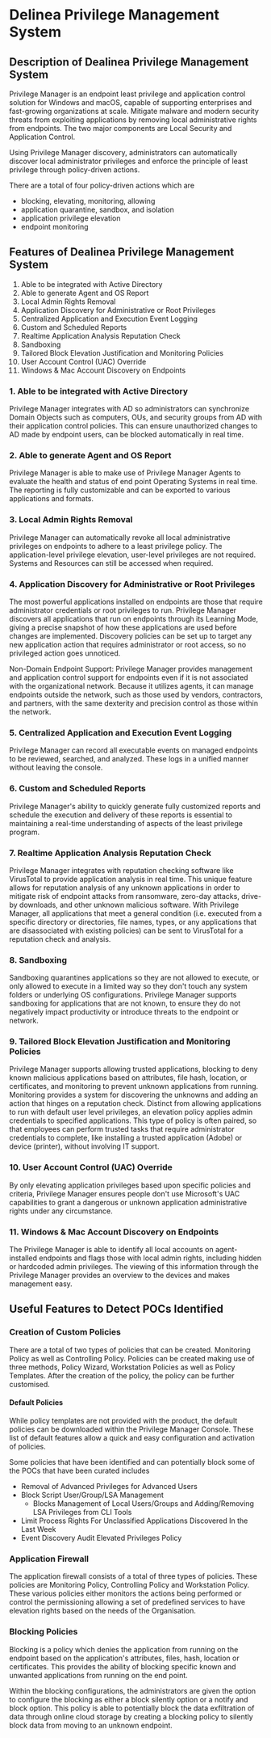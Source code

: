 # Delinea Privilege Management System

## Description of Dealinea Privilege Management System

Privilege Manager is an endpoint least privilege and application control solution for Windows and macOS, capable of supporting enterprises and fast-growing organizations at scale. Mitigate malware and modern security threats from exploiting applications by removing local administrative rights from endpoints. The two major components are Local Security and Application Control.

Using Privilege Manager discovery, administrators can automatically discover local administrator privileges and enforce the principle of least privilege through policy-driven actions. 

There are a total of four policy-driven actions which are 

- blocking, elevating, monitoring, allowing
- application quarantine, sandbox, and isolation
- application privilege elevation
- endpoint monitoring

## Features of Dealinea Privilege Management System

1. Able to be integrated with Active Directory
2. Able to generate Agent and OS Report
3. Local Admin Rights Removal
4. Application Discovery for Administrative or Root Privileges
5. Centralized Application and Execution Event Logging
6. Custom and Scheduled Reports
7. Realtime Application Analysis Reputation Check
8. Sandboxing
9. Tailored Block Elevation Justification and Monitoring Policies
10. User Account Control (UAC) Override
11. Windows & Mac Account Discovery on Endpoints

### 1. Able to be integrated with Active Directory

Privilege Manager integrates with AD so administrators can synchronize Domain Objects such as computers, OUs, and security groups from AD with their application control policies. This can ensure unauthorized changes to AD made by endpoint users, can be blocked automatically in real time. 

### 2. Able to generate Agent and OS Report

Privilege Manager is able to make use of Privilege Manager Agents to evaluate the health and status of end point Operating Systems in real time. The reporting is fully customizable and can be exported to various applications and formats.

### 3. Local Admin Rights Removal

Privilege Manager can automatically revoke all local administrative privileges on endpoints to adhere to a least privilege policy. The application-level privilege elevation, user-level privileges are not required. Systems and Resources can still be accessed when required.

### 4. Application Discovery for Administrative or Root Privileges

The most powerful applications installed on endpoints are those that require administrator credentials or root privileges to run. Privilege Manager discovers all applications that run on endpoints through its Learning Mode, giving a precise snapshot of how these applications are used before changes are implemented. Discovery policies can be set up to target any new application action that requires administrator or root access, so no privileged action goes unnoticed.

Non-Domain Endpoint Support: Privilege Manager provides management and application control support for endpoints even if it is not associated with the organizational network. Because it utilizes agents, it can manage endpoints outside the network, such as those used by vendors, contractors, and partners, with the same dexterity and precision control as those within the network.

### 5. Centralized Application and Execution Event Logging

Privilege Manager can record all executable events on managed endpoints to be reviewed, searched, and analyzed. These logs in a unified manner without leaving the console.

### 6. Custom and Scheduled Reports

Privilege Manager's ability to quickly generate fully customized reports and schedule the execution and delivery of these reports is essential to maintaining a real-time understanding of aspects of the least privilege program.

### 7. Realtime Application Analysis Reputation Check

Privilege Manager integrates with reputation checking software like VirusTotal to provide application analysis in real time. This unique feature allows for reputation analysis of any unknown applications in order to mitigate risk of endpoint attacks from ransomware, zero-day attacks, drive-by downloads, and other unknown malicious software. With Privilege Manager, all applications that meet a general condition (i.e. executed from a specific directory or directories, file names, types, or any applications that are disassociated with existing policies) can be sent to VirusTotal for a reputation check and analysis.

### 8. Sandboxing

Sandboxing quarantines applications so they are not allowed to execute, or only allowed to execute in a limited way so they don't touch any system folders or underlying OS configurations. Privilege Manager supports sandboxing for applications that are not known, to ensure they do not negatively impact productivity or introduce threats to the endpoint or network.

### 9. Tailored Block Elevation Justification and Monitoring Policies

Privilege Manager supports allowing trusted applications, blocking to deny known malicious applications based on attributes, file hash, location, or certificates, and monitoring to prevent unknown applications from running. Monitoring provides a system for discovering the unknowns and adding an action that hinges on a reputation check. Distinct from allowing applications to run with default user level privileges, an elevation policy applies admin credentials to specified applications. This type of policy is often paired, so that employees can perform trusted tasks that require administrator credentials to complete, like installing a trusted application (Adobe) or device (printer), without involving IT support.

### 10. User Account Control (UAC) Override

By only elevating application privileges based upon specific policies and criteria, Privilege Manager ensures people don't use Microsoft's UAC capabilities to grant a dangerous or unknown application administrative rights under any circumstance.

### 11. Windows & Mac Account Discovery on Endpoints

The Privilege Manager is able to identify all local accounts on agent-installed endpoints and flags those with local admin rights, including hidden or hardcoded admin privileges. The viewing of this information through the Privilege Manager provides an overview to the devices and makes management easy.

## Useful Features to Detect POCs Identified

### Creation of Custom Policies

There are a total of two types of policies that can be created. Monitoring Policy as well as Controlling Policy. Policies can be created making use of three methods, Policy Wizard, Workstation Policies as well as Policy Templates. After the creation of the policy, the policy can be further customised. 

#### Default Policies

While policy templates are not provided with the product, the default policies can be downloaded within the Privilege Manager Console. These list of default features allow a quick and easy configuration and activation of policies. 

Some policies that have been identified and can potentially block some of the POCs that have been curated includes
- Removal of Advanced Privileges for Advanced Users
- Block Script User/Group/LSA Management
  - Blocks Management of Local Users/Groups and Adding/Removing LSA Privileges from CLI Tools
- Limit Process Rights For Unclassified Applications Discovered In the Last Week
- Event Discovery Audit Elevated Privileges Policy

### Application Firewall

The application firewall consists of a total of three types of policies. These policies are Monitoring Policy, Controlling Policy and Workstation Policy. These various policies either monitors the actions being performed or control the permissioning allowing a set of predefined services to have elevation rights based on the needs of the Organisation. 

### Blocking Policies

Blocking is a policy which denies the application from running on the endpoint based on the application's attributes, files, hash, location or certificates. This provides the ability of blocking specific known and unwanted applications from running on the end point. 

Within the blocking configurations, the administrators are given the option to configure the blocking as either a block silently option or a notify and block option. This policy is able to potentially block the data exfiltration of data through online cloud storage by creating a blocking policy to silently block data from moving to an unknown endpoint. 
